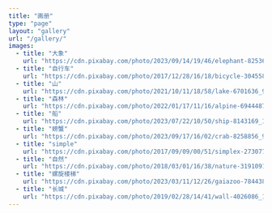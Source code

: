 ```yaml
---
title: "画册"
type: "page"
layout: "gallery"
url: "/gallery/"
images:
  - title: "大象"
    url: "https://cdn.pixabay.com/photo/2023/09/14/19/46/elephant-8253639_1280.jpg"
  - title: "自行车"
    url: "https://cdn.pixabay.com/photo/2017/12/28/16/18/bicycle-3045580_1280.jpg"
  - title: "山"
    url: "https://cdn.pixabay.com/photo/2021/10/11/18/58/lake-6701636_960_720.jpg"
  - title: "森林"
    url: "https://cdn.pixabay.com/photo/2022/01/17/11/16/alpine-6944487_1280.jpg"
  - title: "船"
    url: "https://cdn.pixabay.com/photo/2023/07/22/10/50/ship-8143169_1280.jpg"
  - title: "螃蟹"
    url: "https://cdn.pixabay.com/photo/2023/09/17/16/02/crab-8258856_960_720.jpg"
  - title: "simple"
    url: "https://cdn.pixabay.com/photo/2017/09/09/00/51/simplex-2730770_640.png"
  - title: "自然"
    url: "https://cdn.pixabay.com/photo/2018/03/01/16/38/nature-3191091_1280.jpg"
  - title: "螺旋楼梯"
    url: "https://cdn.pixabay.com/photo/2023/03/11/12/26/gaiazoo-7844381_1280.jpg"
  - title: "长城"
    url: "https://cdn.pixabay.com/photo/2019/02/28/14/41/wall-4026086_1280.jpg"
---
```


